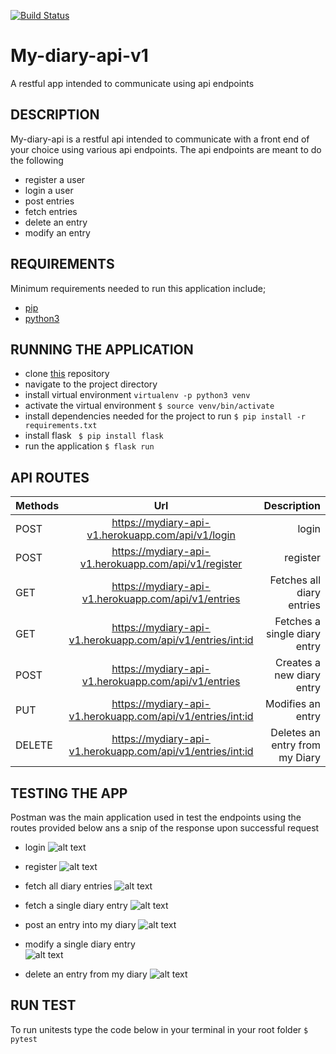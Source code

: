 
[![Build Status](https://travis-ci.org/kelvinrandu/My-diary-api.svg?branch=Develop-API-v1)](https://travis-ci.org/kelvinrandu/My-diary-api)
# My-diary-api-v1
A restful app intended to communicate using api endpoints
## DESCRIPTION
My-diary-api is a restful api intended to communicate with a front end of your choice using various api endpoints.
The api endpoints are meant to do the following
- register a user
- login a user
- post entries 
- fetch entries 
- delete an  entry 
- modify an entry 

## REQUIREMENTS
Minimum requirements needed to run this application include;
- [pip](https://packaging.python.org/tutorials/installing-packages/)
- [python3](https://www.python.org/getit/)

## RUNNING THE APPLICATION
- clone [this](https://github.com/kelvinrandu/My-diary-api.git) repository
- navigate to the project directory
- install virtual environment
```virtualenv -p python3 venv ```
- activate the virtual environment
```$ source venv/bin/activate```
- install dependencies needed for the project to run
``` $ pip install -r requirements.txt ```
- install flask
``` $ pip install flask```
- run the application
``` $ flask run ```
## API ROUTES

| Methods        | Url          | Description |
| ------------- |:-------------:| -----:|
| POST   | https://mydiary-api-v1.herokuapp.com/api/v1/login           |  login                            | 
| POST   | https://mydiary-api-v1.herokuapp.com/api/v1/register           |  register                           | 
| GET     | https://mydiary-api-v1.herokuapp.com/api/v1/entries           |  Fetches all diary entries |           
| GET     | https://mydiary-api-v1.herokuapp.com/api/v1/entries/<int:id>  |  Fetches a single diary entry    |
| POST    | https://mydiary-api-v1.herokuapp.com/api/v1/entries           |  Creates a new diary entry       |
| PUT     | https://mydiary-api-v1.herokuapp.com/api/v1/entries/<int:id>  |   Modifies an entry              |
| DELETE  | https://mydiary-api-v1.herokuapp.com/api/v1/entries/<int:id>  |   Deletes an entry from my Diary |

## TESTING THE APP
Postman was the main application used in test the endpoints using the routes provided below
ans a snip of the response upon successful request 

- login
![alt text](https://github.com/kelvinrandu/My-diary-api/blob/develop/images/api/login-api.png)

- register
![alt text](https://github.com/kelvinrandu/My-diary-api/blob/develop/images/api/register-api.png)

- fetch all  diary entries
![alt text](https://github.com/kelvinrandu/My-diary-api/blob/develop/images/api/getall.png)

- fetch a single diary entry
![alt text](https://github.com/kelvinrandu/My-diary-api/blob/develop/images/api/geteach-api.png)

- post an entry into my diary
![alt text](https://github.com/kelvinrandu/My-diary-api/blob/ch-add-readme-159255344/images/post-api.png) 

- modify a single diary entry  
![alt text](https://github.com/kelvinrandu/My-diary-api/blob/develop/images/api/edit.png)
- delete an entry from my diary
![alt text](https://github.com/kelvinrandu/My-diary-api/blob/develop/images/api/delete.png)


## RUN TEST
To run unitests type the code below in your terminal in your root folder
``` $ pytest ```
